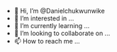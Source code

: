 - 👋 Hi, I’m @Danielchukwunwike
- 👀 I’m interested in ...
- 🌱 I’m currently learning ...
- 💞️ I’m looking to collaborate on ...
- 📫 How to reach me ...

<!---
Danielchukwunwike/Danielchukwunwike is a ✨ special ✨ repository because its `README.md` (this file) appears on your GitHub profile.
You can click the Preview link to take a look at your changes.
--->
